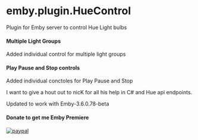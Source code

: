 # emby.plugin.HueControl
Plugin for Emby server to control Hue Light bulbs


#### Multiple Light Groups
Added individual control for multiple light groups

#### Play Pause and Stop controls
Added individual conctoles for Play Pause and Stop

I want to give a hout out to nicK for all his help in C# and Hue api endpoints. 


Updated to work with Emby-3.6.0.78-beta


#### Donate to get me Emby Premiere

[![paypal](https://www.paypalobjects.com/en_US/i/btn/btn_donateCC_LG.gif)](https://www.paypal.com/cgi-bin/webscr?cmd=_s-xclick&hosted_button_id=TWRQVYJWC77E6)
